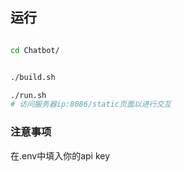 ## 运行

```bash

cd Chatbot/


./build.sh

./run.sh
# 访问服务器ip:8086/static页面以进行交互
```


### 注意事项

在.env中填入你的api key
